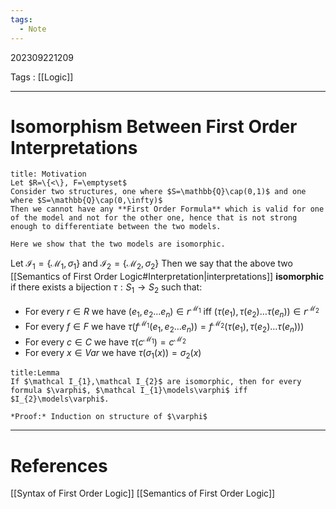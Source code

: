 ```yaml
---
tags:
  - Note
---
```

202309221209

Tags : [[Logic]]

---
# Isomorphism Between First Order Interpretations
```ad-note
title: Motivation
Let $R=\{<\}, F=\emptyset$
Consider two structures, one where $S=\mathbb{Q}\cap(0,1)$ and one where $S=\mathbb{Q}\cap(0,\infty)$
Then we cannot have any **First Order Formula** which is valid for one of the model and not for the other one, hence that is not strong enough to differentiate between the two models.

Here we show that the two models are isomorphic.
```


Let $\mathcal I_{1} = \{\mathcal{M}_{1},\sigma_{1}\}$ and $\mathcal I_{2} = \{\mathcal M_{2},\sigma_{2}\}$
Then we say that the above two [[Semantics of First Order Logic#Interpretation|interpretations]] **isomorphic** if there exists a bijection $\tau:S_{1}\to S_{2}$ such that:
- For every $r\in R$ we have $(e_{1},e_{2}\dots e_{n})\in r^{\mathcal M_{1}}$ iff $(\tau(e_{1}),\tau(e_{2})\dots \tau(e_{n}))\in r^{\mathcal M_{2}}$ 
- For every $f\in F$ we have $\tau(f^{\mathcal M_{1}}(e_{1},e_{2}\dots e_n))=f^{\mathcal M_{2}}(\tau(e_{1}),\tau(e_{2})\dots\tau(e_{n})))$
- For every $c\in C$ we have $\tau(c^{\mathcal M_{1}})=c^{\mathcal M_{2}}$
- For every $x\in Var$ we have $\tau(\sigma_{1}(x))=\sigma_{2}(x)$

```ad-question
title:Lemma
If $\mathcal I_{1},\mathcal I_{2}$ are isomorphic, then for every formula $\varphi$, $\mathcal I_{1}\models\varphi$ iff $I_{2}\models\varphi$.

*Proof:* Induction on structure of $\varphi$
```



---
# References
[[Syntax of First Order Logic]]
[[Semantics of First Order Logic]]